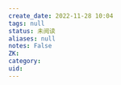 ```yaml
---
create_date: 2022-11-28 10:04
tags: null
status: 未阅读 
aliases: null
notes: False
ZK: 
category: 
uid: 
---
```



